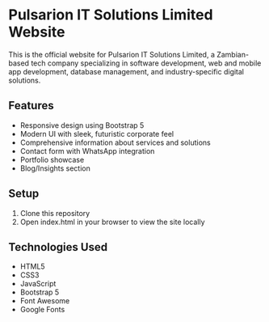# Pulsarion IT Solutions Limited Website

This is the official website for Pulsarion IT Solutions Limited, a Zambian-based tech company specializing in software development, web and mobile app development, database management, and industry-specific digital solutions.

## Features
- Responsive design using Bootstrap 5
- Modern UI with sleek, futuristic corporate feel
- Comprehensive information about services and solutions
- Contact form with WhatsApp integration
- Portfolio showcase
- Blog/Insights section

## Setup
1. Clone this repository
2. Open index.html in your browser to view the site locally

## Technologies Used
- HTML5
- CSS3
- JavaScript
- Bootstrap 5
- Font Awesome
- Google Fonts
